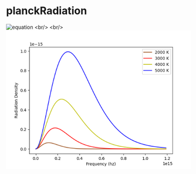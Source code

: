 # planckRadiation
![equation](https://latex.codecogs.com/gif.latex?\mu(\nu&space;)&space;=&space;\frac{8\pi&space;h}{c^{3}}&space;\frac{\nu^{3}}{e^{\frac{h\nu&space;}{kT}}-1})
<br/>
<br/>
![Screenshot](Figure_1.png)
